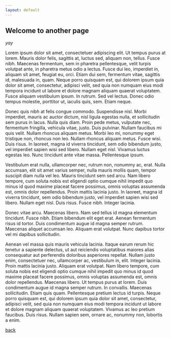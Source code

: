 ```yaml
---
layout: default
---
```


## Welcome to another page

_yay_

Lorem ipsum dolor sit amet, consectetuer adipiscing elit. Ut tempus purus at lorem. Mauris dolor felis, sagittis at, luctus sed, aliquam non, tellus. Fusce nibh. Maecenas fermentum, sem in pharetra pellentesque, velit turpis volutpat ante, in pharetra metus odio a lectus. Fusce dui leo, imperdiet in, aliquam sit amet, feugiat eu, orci. Etiam dui sem, fermentum vitae, sagittis id, malesuada in, quam. Neque porro quisquam est, qui dolorem ipsum quia dolor sit amet, consectetur, adipisci velit, sed quia non numquam eius modi tempora incidunt ut labore et dolore magnam aliquam quaerat voluptatem. Fusce aliquam vestibulum ipsum. In rutrum. Sed vel lectus. Donec odio tempus molestie, porttitor ut, iaculis quis, sem. Etiam neque.

Donec quis nibh at felis congue commodo. Suspendisse nisl. Morbi imperdiet, mauris ac auctor dictum, nisl ligula egestas nulla, et sollicitudin sem purus in lacus. Nulla quis diam. Proin pede metus, vulputate nec, fermentum fringilla, vehicula vitae, justo. Duis pulvinar. Nullam faucibus mi quis velit. Nullam rhoncus aliquam metus. Morbi leo mi, nonummy eget tristique non, rhoncus non leo. Nullam rhoncus aliquam metus. Fusce wisi. Duis risus. In laoreet, magna id viverra tincidunt, sem odio bibendum justo, vel imperdiet sapien wisi sed libero. Nullam eget nisl. Vivamus luctus egestas leo. Nunc tincidunt ante vitae massa. Pellentesque ipsum.

Vestibulum erat nulla, ullamcorper nec, rutrum non, nonummy ac, erat. Nulla accumsan, elit sit amet varius semper, nulla mauris mollis quam, tempor suscipit diam nulla vel leo. Mauris tincidunt sem sed arcu. Nam libero tempore, cum soluta nobis est eligendi optio cumque nihil impedit quo minus id quod maxime placeat facere possimus, omnis voluptas assumenda est, omnis dolor repellendus. Proin mattis lacinia justo. In laoreet, magna id viverra tincidunt, sem odio bibendum justo, vel imperdiet sapien wisi sed libero. Nullam eget nisl. Duis risus. Fusce nibh. Integer lacinia.

Donec vitae arcu. Maecenas libero. Nam sed tellus id magna elementum tincidunt. Fusce nibh. Etiam bibendum elit eget erat. Aenean fermentum risus id tortor. Duis condimentum augue id magna semper rutrum. Maecenas aliquet accumsan leo. Aliquam erat volutpat. Nunc dapibus tortor vel mi dapibus sollicitudin.

Aenean vel massa quis mauris vehicula lacinia. Itaque earum rerum hic tenetur a sapiente delectus, ut aut reiciendis voluptatibus maiores alias consequatur aut perferendis doloribus asperiores repellat. Nullam justo enim, consectetuer nec, ullamcorper ac, vestibulum in, elit. Integer lacinia. Proin mattis lacinia justo. Aliquam erat volutpat. Nam libero tempore, cum soluta nobis est eligendi optio cumque nihil impedit quo minus id quod maxime placeat facere possimus, omnis voluptas assumenda est, omnis dolor repellendus. Maecenas libero. Ut tempus purus at lorem. Duis condimentum augue id magna semper rutrum. In convallis. Maecenas sollicitudin. Etiam quis quam. Pellentesque pretium lectus id turpis. Neque porro quisquam est, qui dolorem ipsum quia dolor sit amet, consectetur, adipisci velit, sed quia non numquam eius modi tempora incidunt ut labore et dolore magnam aliquam quaerat voluptatem. Vivamus ac leo pretium faucibus. Duis risus. Nullam sapien sem, ornare ac, nonummy non, lobortis a enim.

[back](./)
